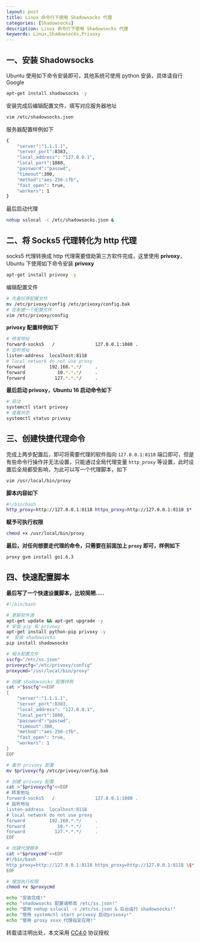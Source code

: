 ```yaml
---
layout: post
title: Linux 命令行下使用 Shadowsocks 代理
categories: [Shadowsocks]
description: Linux 命令行下使用 Shadowsocks 代理
keywords: Linux,Shadowsocks,Privoxy
---
```



## 一、安装 Shadowsocks

Ubuntu 使用如下命令安装即可，其他系统可使用 python 安装，具体请自行 Google

``` sh
apt-get install shadowsocks -y
```

安装完成后编辑配置文件，填写对应服务器地址

``` sh
vim /etc/shadowsocks.json
```

服务器配置样例如下

``` sh
{
    "server":"1.1.1.1",
    "server_port":8383,
    "local_address": "127.0.0.1",
    "local_port":1080,
    "password":"passwd",
    "timeout":300,
    "method":"aes-256-cfb",
    "fast_open": true,
    "workers": 1
}
```

<!--more-->

最后启动代理

``` sh
nohup sslocal -c /etc/shadowsocks.json &
```

## 二、将 Socks5 代理转化为 http 代理


socks5 代理转换成 http 代理需要借助第三方软件完成，这里使用 **privoxy**，Ubuntu 下使用如下命令安装 **privoxy**

``` sh
apt-get install privoxy -y
```

编辑配置文件

``` sh
# 先备份原配置文件
mv /etc/privoxy/config /etc/privoxy/config.bak
# 在新建一个配置文件
vim /etc/privoxy/config
```

**privoxy 配置样例如下**

``` sh
# 转发地址
forward-socks5   /               127.0.0.1:1080 .
# 监听地址
listen-address  localhost:8118
# local network do not use proxy
forward         192.168.*.*/     .
forward            10.*.*.*/     .
forward           127.*.*.*/     .
```

**最后启动 privoxy，Ubuntu 16 启动命令如下**

``` sh
# 启动
systemctl start privoxy
# 查看状态
systemctl status privoxy
```

## 三、创建快捷代理命令

完成上两步配置后，即可将需要代理的软件指向 `127.0.0.1:8118` 端口即可，但是有些命令行操作并无法设置，只能通过全局代理变量 `http_proxy` 等设置，此时设置后全局都受影响，为此可以写一个代理脚本，如下

``` sh
vim /usr/local/bin/proxy
```

**脚本内容如下**

``` sh
#!/bin/bash
http_proxy=http://127.0.0.1:8118 https_proxy=http://127.0.0.1:8118 $*
```

**赋予可执行权限**

``` sh
chmod +x /usr/local/bin/proxy
```

**最后，对任何想要走代理的命令，只需要在前面加上 `proxy` 即可，样例如下**

``` sh
proxy gvm install go1.6.3
```

## 四、快速配置脚本

**最后写了一个快速设置脚本，比较简陋.....**

``` sh
#!/bin/bash

# 更新软件源
apt-get update && apt-get upgrade -y
# 安装 pip 和 privoxy
apt-get install python-pip privoxy -y
#  安装 shadowsocks
pip install shadowsocks

# 相关配置文件
sscfg="/etc/ss.json"
privoxycfg="/etc/privoxy/config"
proxycmd="/usr/local/bin/proxy"

# 创建 shadowsocks 配置样例
cat >"$sscfg"<<EOF
{
    "server":"1.1.1.1",
    "server_port":8383,
    "local_address": "127.0.0.1",
    "local_port":1080,
    "password":"passwd",
    "timeout":300,
    "method":"aes-256-cfb",
    "fast_open": true,
    "workers": 1
}
EOF

# 备份 privoxy 配置
mv $privoxycfg /etc/privoxy/config.bak

# 创建 privoxy 配置
cat >"$privoxycfg"<<EOF
# 转发地址
forward-socks5   /               127.0.0.1:1080 .
# 监听地址
listen-address  localhost:8118
# local network do not use proxy
forward         192.168.*.*/     .
forward            10.*.*.*/     .
forward           127.*.*.*/     .
EOF

# 创建代理脚本
cat >"$proxycmd"<<EOF
#!/bin/bash
http_proxy=http://127.0.0.1:8118 https_proxy=http://127.0.0.1:8118 \$*
EOF

# 增加执行权限
chmod +x $proxycmd

echo "安装完成!"
echo "shadowsocks 配置请修改 /etc/ss.json!"
echo "使用 nohup sslocal -c /etc/ss.json & 后台运行 shadowsocks!"
echo "使用 systemctl start privoxy 启动privoxy!"
echo "使用 proxy xxxx 代理指定应用!"
```
转载请注明出处，本文采用 [CC4.0](http://creativecommons.org/licenses/by-nc-nd/4.0/) 协议授权
